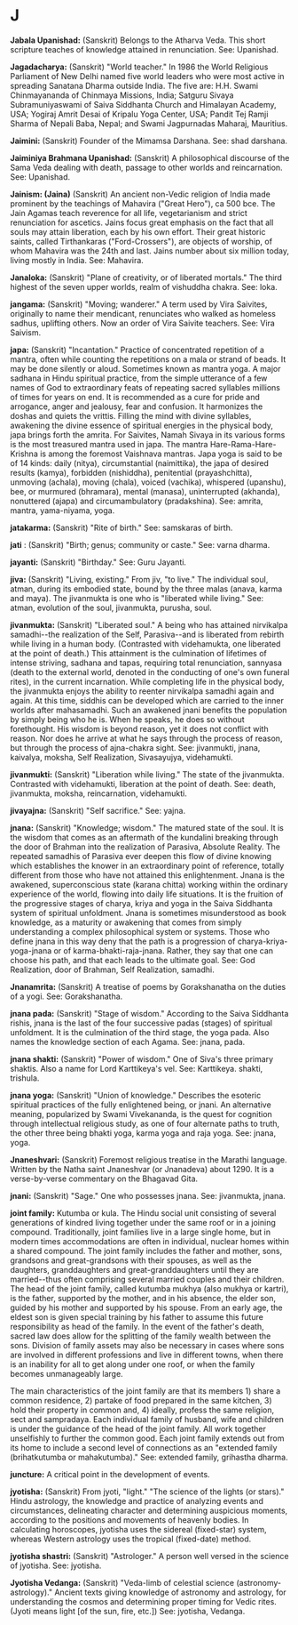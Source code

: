 J
=

**Jabala Upanishad:** (Sanskrit) Belongs to the Atharva Veda. This short
scripture teaches of knowledge attained in renunciation. See: Upanishad.

**Jagadacharya:** (Sanskrit) "World teacher." In 1986 the World
Religious Parliament of New Delhi named five world leaders who were most
active in spreading Sanatana Dharma outside India. The five are: H.H.
Swami Chinmayananda of Chinmaya Missions, India; Satguru Sivaya
Subramuniyaswami of Saiva Siddhanta Church and Himalayan Academy, USA;
Yogiraj Amrit Desai of Kripalu Yoga Center, USA; Pandit Tej Ramji Sharma
of Nepali Baba, Nepal; and Swami Jagpurnadas Maharaj, Mauritius.

**Jaimini:** (Sanskrit) Founder of the Mimamsa Darshana. See: shad
darshana.

**Jaiminiya Brahmana Upanishad:** (Sanskrit) A philosophical discourse
of the Sama Veda dealing with death, passage to other worlds and
reincarnation. See: Upanishad.

**Jainism: (Jaina)** (Sanskrit) An ancient non-Vedic religion of India
made prominent by the teachings of Mahavira ("Great Hero"), ca 500 bce.
The Jain Agamas teach reverence for all life, vegetarianism and strict
renunciation for ascetics. Jains focus great emphasis on the fact that
all souls may attain liberation, each by his own effort. Their great
historic saints, called Tirthankaras ("Ford-Crossers"), are objects of
worship, of whom Mahavira was the 24th and last. Jains number about six
million today, living mostly in India. See: Mahavira.

**Janaloka:** (Sanskrit) "Plane of creativity, or of liberated mortals."
The third highest of the seven upper worlds, realm of vishuddha chakra.
See: loka.

**jangama:** (Sanskrit) "Moving; wanderer." A term used by Vira
Saivites, originally to name their mendicant, renunciates who walked as
homeless sadhus, uplifting others. Now an order of Vira Saivite
teachers. See: Vira Saivism.

**japa:** (Sanskrit) "Incantation." Practice of concentrated repetition
of a mantra, often while counting the repetitions on a mala or strand of
beads. It may be done silently or aloud. Sometimes known as mantra yoga.
A major sadhana in Hindu spiritual practice, from the simple utterance
of a few names of God to extraordinary feats of repeating sacred
syllables millions of times for years on end. It is recommended as a
cure for pride and arrogance, anger and jealousy, fear and confusion. It
harmonizes the doshas and quiets the vrittis. Filling the mind with
divine syllables, awakening the divine essence of spiritual energies in
the physical body, japa brings forth the amrita. For Saivites, Namah
Sivaya in its various forms is the most treasured mantra used in japa.
The mantra Hare-Rama-Hare-Krishna is among the foremost Vaishnava
mantras. Japa yoga is said to be of 14 kinds: daily (nitya),
circumstantial (naimittika), the japa of desired results (kamya),
forbidden (nishiddha), penitential (prayashchitta), unmoving (achala),
moving (chala), voiced (vachika), whispered (upanshu), bee, or murmured
(bhramara), mental (manasa), uninterrupted (akhanda), nonuttered (ajapa)
and circumambulatory (pradakshina). See: amrita, mantra, yama-niyama,
yoga.

**jatakarma:** (Sanskrit) "Rite of birth." See: samskaras of birth.

**jati** : (Sanskrit) "Birth; genus; community or caste." See: varna
dharma.

**jayanti:** (Sanskrit) "Birthday." See: Guru Jayanti.

**jiva:** (Sanskrit) "Living, existing." From jiv, "to live." The
individual soul, atman, during its embodied state, bound by the three
malas (anava, karma and maya). The jivanmukta is one who is "liberated
while living." See: atman, evolution of the soul, jivanmukta, purusha,
soul.

**jivanmukta:** (Sanskrit) "Liberated soul." A being who has attained
nirvikalpa samadhi--the realization of the Self, Parasiva--and is
liberated from rebirth while living in a human body. (Contrasted with
videhamukta, one liberated at the point of death.) This attainment is
the culmination of lifetimes of intense striving, sadhana and tapas,
requiring total renunciation, sannyasa (death to the external world,
denoted in the conducting of one's own funeral rites), in the current
incarnation. While completing life in the physical body, the jivanmukta
enjoys the ability to reenter nirvikalpa samadhi again and again. At
this time, siddhis can be developed which are carried to the inner
worlds after mahasamadhi. Such an awakened jnani benefits the population
by simply being who he is. When he speaks, he does so without
forethought. His wisdom is beyond reason, yet it does not conflict with
reason. Nor does he arrive at what he says through the process of
reason, but through the process of ajna-chakra sight. See: jivanmukti,
jnana, kaivalya, moksha, Self Realization, Sivasayujya, videhamukti.

**jivanmukti:** (Sanskrit) "Liberation while living." The state of the
jivanmukta. Contrasted with videhamukti, liberation at the point of
death. See: death, jivanmukta, moksha, reincarnation, videhamukti.

**jivayajna:** (Sanskrit) "Self sacrifice." See: yajna.

**jnana:** (Sanskrit) "Knowledge; wisdom." The matured state of the
soul. It is the wisdom that comes as an aftermath of the kundalini
breaking through the door of Brahman into the realization of Parasiva,
Absolute Reality. The repeated samadhis of Parasiva ever deepen this
flow of divine knowing which establishes the knower in an extraordinary
point of reference, totally different from those who have not attained
this enlightenment. Jnana is the awakened, superconscious state (karana
chitta) working within the ordinary experience of the world, flowing
into daily life situations. It is the fruition of the progressive stages
of charya, kriya and yoga in the Saiva Siddhanta system of spiritual
unfoldment. Jnana is sometimes misunderstood as book knowledge, as a
maturity or awakening that comes from simply understanding a complex
philosophical system or systems. Those who define jnana in this way deny
that the path is a progression of charya-kriya-yoga-jnana or of
karma-bhakti-raja-jnana. Rather, they say that one can choose his path,
and that each leads to the ultimate goal. See: God Realization, door of
Brahman, Self Realization, samadhi.

**Jnanamrita:** (Sanskrit) A treatise of poems by Gorakshanatha on the
duties of a yogi. See: Gorakshanatha.

**jnana pada:** (Sanskrit) "Stage of wisdom." According to the Saiva
Siddhanta rishis, jnana is the last of the four successive padas
(stages) of spiritual unfoldment. It is the culmination of the third
stage, the yoga pada. Also names the knowledge section of each Agama.
See: jnana, pada.

**jnana shakti:** (Sanskrit) "Power of wisdom." One of Siva's three
primary shaktis. Also a name for Lord Karttikeya's vel. See: Karttikeya.
shakti, trishula.

**jnana yoga:** (Sanskrit) "Union of knowledge." Describes the esoteric
spiritual practices of the fully enlightened being, or jnani. An
alternative meaning, popularized by Swami Vivekananda, is the quest for
cognition through intellectual religious study, as one of four alternate
paths to truth, the other three being bhakti yoga, karma yoga and raja
yoga. See: jnana, yoga.

**Jnaneshvari:** (Sanskrit) Foremost religious treatise in the Marathi
language. Written by the Natha saint Jnaneshvar (or Jnanadeva) about
1290. It is a verse-by-verse commentary on the Bhagavad Gita.

**jnani:** (Sanskrit) "Sage." One who possesses jnana. See: jivanmukta,
jnana.

**joint family:** Kutumba or kula. The Hindu social unit consisting of
several generations of kindred living together under the same roof or in
a joining compound. Traditionally, joint families live in a large single
home, but in modern times accommodations are often in individual,
nuclear homes within a shared compound. The joint family includes the
father and mother, sons, grandsons and great-grandsons with their
spouses, as well as the daughters, granddaughters and
great-granddaughters until they are married--thus often comprising
several married couples and their children. The head of the joint
family, called kutumba mukhya (also mukhya or kartri), is the father,
supported by the mother, and in his absence, the elder son, guided by
his mother and supported by his spouse. From an early age, the eldest
son is given special training by his father to assume this future
responsibility as head of the family. In the event of the father's
death, sacred law does allow for the splitting of the family wealth
between the sons. Division of family assets may also be necessary in
cases where sons are involved in different professions and live in
different towns, when there is an inability for all to get along under
one roof, or when the family becomes unmanageably large.

The main characteristics of the joint family are that its members 1)
share a common residence, 2) partake of food prepared in the same
kitchen, 3) hold their property in common and, 4) ideally, profess the
same religion, sect and sampradaya. Each individual family of husband,
wife and children is under the guidance of the head of the joint family.
All work together unselfishly to further the common good. Each joint
family extends out from its home to include a second level of
connections as an "extended family (brihatkutumba or mahakutumba)." See:
extended family, grihastha dharma.

**juncture:** A critical point in the development of events.

**jyotisha:** (Sanskrit) From jyoti, "light." "The science of the lights
(or stars)." Hindu astrology, the knowledge and practice of analyzing
events and circumstances, delineating character and determining
auspicious moments, according to the positions and movements of heavenly
bodies. In calculating horoscopes, jyotisha uses the sidereal
(fixed-star) system, whereas Western astrology uses the tropical
(fixed-date) method.

**jyotisha shastri:** (Sanskrit) "Astrologer." A person well versed in
the science of jyotisha. See: jyotisha.

**Jyotisha Vedanga:** (Sanskrit) "Veda-limb of celestial science
(astronomy-astrology)." Ancient texts giving knowledge of astronomy and
astrology, for understanding the cosmos and determining proper timing
for Vedic rites. (Jyoti means light [of the sun, fire, etc.]) See:
jyotisha, Vedanga.


